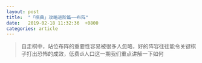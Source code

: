 ```yaml
---
layout: post
title:  "「棋典」攻略进阶篇——布阵"
date:   2019-02-18 11:32:36  +0800
categories: article
---
```

> 自走棋中，站位布阵的重要性容易被很多人忽略，好的阵容往往能令关键棋子打出恐怖的成效，低费di人口这一期我们重点讲解一下如何
    
